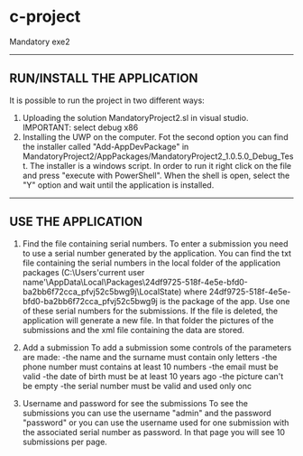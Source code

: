 # c-project
Mandatory exe2

---------------------------
RUN/INSTALL THE APPLICATION
---------------------------

It is possible to run the project in two different ways:
1) Uploading the solution MandatoryProject2.sl in visual studio. IMPORTANT: select debug x86
2) Installing the UWP on the computer.
Fot the second option you can find the installer called "Add-AppDevPackage"
in MandatoryProject2/AppPackages/MandatoryProject2_1.0.5.0_Debug_Test. The installer 
is a windows script. In order to run it right click on the file and press "execute with
PowerShell". When the shell is open, select the "Y" option and wait until the 
application is installed.


--------------------
USE THE APPLICATION
--------------------
1) Find the file containing serial numbers.
To enter a submission you need to use a serial number generated by the application.
You can find the txt file containing the serial numbers in the local folder of the 
application packages
(C:\Users\'current user name'\AppData\Local\Packages\24df9725-518f-4e5e-bfd0-ba2bb6f72cca_pfvj52c5bwg9j\LocalState)
where 24df9725-518f-4e5e-bfd0-ba2bb6f72cca_pfvj52c5bwg9j is the package of the app.
Use one of these serial numbers for the submissions. If the file is deleted, the application 
will generate a new file.
In that folder the pictures of the submissions and the xml file containing the data are stored.

2) Add a submission
To add a submission some controls of the parameters are made:
-the name and the surname must contain only letters
-the phone number must contains at least 10 numbers
-the email must be valid
-the date of birth must be at least 10 years ago
-the picture can't be empty
-the serial number must be valid and used only onc

3) Username and password for see the submissions
To see the submissions you can use the username "admin" and the password "password"
or you can use the username used for one submission with the associated serial number as password.
In that page you will see 10 submissions per page.
